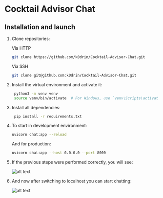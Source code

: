 # Cocktail Advisor Chat

## Installation and launch

1. Clone repositories:

   Via HTTP
   ```bash
   git clone https://github.com/k0drin/Cocktail-Advisor-Chat.git
   ```

   Via SSH
   ```bash
   git clone git@github.com:k0drin/Cocktail-Advisor-Chat.git
   ```
2. Install the virtual environment and activate it:
   ```bash
    python3 -m venv venv
    source venv/bin/activate  # For Windows, use `venv\Scripts\activate`
    ```
3. Install all dependencies:
   ```bash
    pip install -r requirements.txt
    ```

4. To start in development environment:
    ```bash
    uvicorn chat:app --reload
    ```
   And for production:
    ```bash
    uvicorn chat:app --host 0.0.0.0 --port 8000 
    ```

5. If the previous steps were performed correctly, you will see:

    ![alt text](media/uvicorn.png)

6. And now after switching to localhost you can start chatting:

    ![alt text](media/hi.png)


    